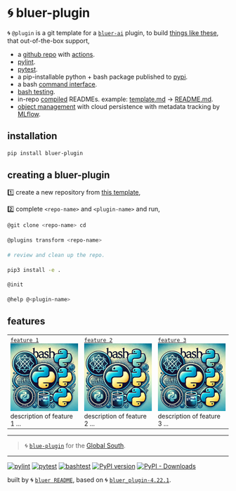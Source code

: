 # 🌀 bluer-plugin

🌀 `@plugin` is a git template for a [`bluer-ai`](https://github.com/kamangir/bluer-ai) plugin, to build [things like these](https://github.com/kamangir?tab=repositories), that out-of-the-box support,

- a [github repo](https://github.com/) with [actions](https://github.com/features/actions).
- [pylint](https://pypi.org/project/pylint/).
- [pytest](https://docs.pytest.org/).
- a pip-installable python + bash package published to [pypi](https://pypi.org/).
- a bash [command interface](./bluer_plugin/.abcli/bluer_plugin.sh).
- [bash testing](./.github/workflows/bashtest.yml).
- in-repo [compiled](https://github.com/kamangir/bluer-objects/tree/main/bluer_objects/README) READMEs. example: [template.md](https://github.com/kamangir/palisades/blob/main/palisades/docs/damage-analytics-template.md) -> [README.md](https://github.com/kamangir/palisades/blob/main/palisades/docs/damage-analytics.md).
- [object management](https://github.com/kamangir/blue-objects) with cloud persistence with metadata tracking by [MLflow](https://mlflow.org/).

## installation

```bash
pip install bluer-plugin
```

## creating a bluer-plugin

1️⃣ create a new repository from [this template](https://github.com/kamangir/bluer-plugin),

2️⃣ complete `<repo-name>` and `<plugin-name>` and run,

```bash
@git clone <repo-name> cd

@plugins transform <repo-name>

# review and clean up the repo.

pip3 install -e .

@init

@help @<plugin-name>
```

## features

|   |   |   |
| --- | --- | --- |
| [`feature 1`](#) [![image](https://github.com/kamangir/assets/raw/main/blue-plugin/marquee.png?raw=true)](#) description of feature 1 ... | [`feature 2`](#) [![image](https://github.com/kamangir/assets/raw/main/blue-plugin/marquee.png?raw=true)](#) description of feature 2 ... | [`feature 3`](#) [![image](https://github.com/kamangir/assets/raw/main/blue-plugin/marquee.png?raw=true)](#) description of feature 3 ... |

---

> 🌀 [`blue-plugin`](https://github.com/kamangir/blue-plugin) for the [Global South](https://github.com/kamangir/bluer-south).

---


[![pylint](https://github.com/kamangir/bluer-plugin/actions/workflows/pylint.yml/badge.svg)](https://github.com/kamangir/bluer-plugin/actions/workflows/pylint.yml) [![pytest](https://github.com/kamangir/bluer-plugin/actions/workflows/pytest.yml/badge.svg)](https://github.com/kamangir/bluer-plugin/actions/workflows/pytest.yml) [![bashtest](https://github.com/kamangir/bluer-plugin/actions/workflows/bashtest.yml/badge.svg)](https://github.com/kamangir/bluer-plugin/actions/workflows/bashtest.yml) [![PyPI version](https://img.shields.io/pypi/v/bluer-plugin.svg)](https://pypi.org/project/bluer-plugin/) [![PyPI - Downloads](https://img.shields.io/pypi/dd/bluer-plugin)](https://pypistats.org/packages/bluer-plugin)

built by 🌀 [`bluer README`](https://github.com/kamangir/bluer-objects/tree/main/bluer_objects/README), based on 🌀 [`bluer_plugin-4.22.1`](https://github.com/kamangir/bluer-plugin).
